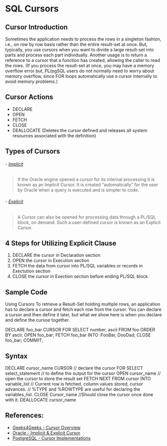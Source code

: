 # SQL Cursors

## Cursor Introduction
Sometimes the application needs to process the rows in a singleton fashion, i.e., on row by row basis rather than the entire result-set at once. But, typically, you use cursors when you want to divide a large result-set into parts and process each part individually. Another usage is to return a reference to a cursor that a function has created, allowing the caller to read the rows.
(If you process the result-set at once, you may have a memory overflow error but, PL/pgSQL users do not normally need to worry about memory overflow, since FOR loops automatically use a cursor internally to avoid memory problems.)

## Cursor Actions
- DECLARE
- OPEN
- FETCH 
- CLOSE
- DEALLOCATE (Deletes the cursor defined and releases all system resources associated with the definition)


## Types of Cursors 

###### - [Implicit](https://www.geeksforgeeks.org/cursors-in-pl-sql/) 
> If the Oracle engine opened a cursor for its internal processing it is known as an Implicit Cursor. It is created “automatically” for the user by Oracle when a query is executed and is simpler to code.

###### - [Explicit](https://www.geeksforgeeks.org/cursors-in-pl-sql/)
> A Cursor can also be opened for processing data through a PL/SQL block, on demand. Such a user-defined cursor is known as an Explicit Cursor.


## 4 Steps for Utilizing Explicit Clause
1. DECLARE the cursor in Declaration section
2. OPEN the cursor in Execution section
3. FETCH the data from cursor into PL/SQL variables or records in Exectution section
4. CLOSE the cursor in Exection section before ending PL/SQL block


## Sample Code
Using Cursors
To retrieve a Result-Set holding multiple rows, an application has to declare a cursor and fetch each row from the cursor. You can declare a cursor and then define it later, but what we show here is when you declare and define the cursoe together. 

DECLARE foo_bar CURSOR FOR
    SELECT number, ascii FROM foo
    ORDER BY ascii;
OPEN foo_bar;
FETCH foo_bar INTO :FooBar, DooDad;
CLOSE foo_bar;
COMMIT;

## Syntax

DECLARE cursor_name CURSOR		// declare the cursor
  FOR
SELECT select_statement			// to define the output for the cursor
OPEN cursor_name				// open the cursor to store the result set
FETCH NEXT FROM cursor INTO variable_list
					// Current row is fetched, column values stored, cursor advances.
					// %TYPE and %ROWTYPE are useful for declaring the variables_list.
CLOSE Cursor_name	//Should close the cursor once done with it.
DEALLOCATE cursor_name



## References: 
- [Geeks4Geeks - Cursor Overview](https://www.geeksforgeeks.org/cursors-in-pl-sql/)
- [Oracle - Implicit & Explicit Cursor](https://docs.oracle.com/database/121/LNPLS/static.htm#LNPLS99956)
- [PostgreSQL - Cursor Implementations](https://www.postgresql.org/docs/9.2/plpgsql-cursors.html)
